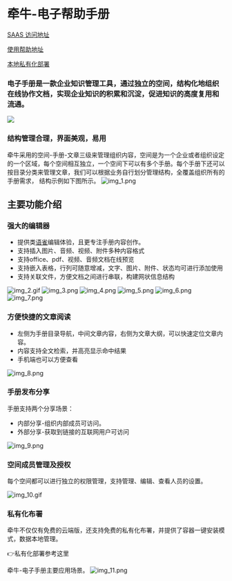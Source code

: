 # 牵牛-电子帮助手册
[SAAS 访问地址](https://fx.beebox.cc/eman)

[使用帮助地址](https://fx.beebox.cc/eman/article/published?manualId=fbee664efc4ee44ed2632ca291904209)

[本地私有化部署](https://hub.docker.com/r/beeboxcc/eman-app)


### 电子手册是一款企业知识管理工具，通过独立的空间，结构化地组织在线协作文档，实现企业知识的积累和沉淀，促进知识的高度复用和流通。
![](img.png)
### 结构管理合理，界面美观，易用
牵牛采用的空间-手册-文章三级来管理组织内容，空间是为一个企业或者组织设定的一个区域，每个空间相互独立，一个空间下可以有多个手册。每个手册下还可以按目录分类来管理文章，我们可以根据业务自行划分管理结构，全覆盖组织所有的手册需求， 结构示例如下图所示。
![img_1.png](img_1.png)

## 主要功能介绍
### 强大的编辑器
- 提供类[语雀](https://www.yuque.com/)编辑体验，且更专注手册内容创作。
- 支持插入图片、音频、视频、附件多种内容格式
- 支持office、pdf、视频、音频文档在线预览
- 支持嵌入表格，行列可随意增减，文字、图片、附件、状态均可进行添加使用
- 支持关联文件，方便文档之间进行串联，构建网状信息结构

![img_2.gif](img_2.gif) 
![img_3.png](img_3.png)
![img_4.png](img_4.png)
![img_5.png](img_5.png)
![img_6.png](img_6.png)
![img_7.png](img_7.png)

### 方便快捷的文章阅读
- 左侧为手册目录导航，中间文章内容，右侧为文章大纲，可以快速定位文章内容。
- 内容支持全文检索，并高亮显示命中结果
- 手机端也可以方便查看

![img_8.png](img_8.png)

### 手册发布分享
手册支持两个分享场景：
- 内部分享-组织内部成员可访问。
- 外部分享-获取到链接的互联网用户可访问

![img_9.png](img_9.png)

### 空间成员管理及授权
每个空间都可以进行独立的权限管理，支持管理、编辑、查看人员的设置。

![img_10.gif](img_10.gif)

### 私有化布署
牵牛不仅仅有免费的云端版，还支持免费的私有化布署，并提供了容器一键安装模式，数据本地管理。

👉私有化部署参考这里

牵牛-电子手册主要应用场景。
![img_11.png](img_11.png)

